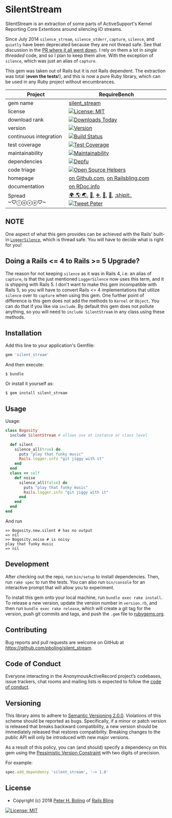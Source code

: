 # SilentStream

SilentStream is an extraction of some parts of ActiveSupport's Kernel Reporting Core Extentions around silencing IO streams.

Since July 2014 `silence_stream`, `silence_stderr`, `capture`, `silence`, and `quietly` have been deprecated because they are not thread safe.  See that discussion in the [PR where it all went down](https://github.com/rails/rails/pull/13392). I rely on them a lot in *single threaded* code, and so I plan to keep them alive.  With the exception of `silence`, which was just an alias of `capture`.

This gem was taken out of Rails but it is *not* Rails dependent.  The extraction was total (**even the tests**!), and this is now a pure Ruby library, which can be used in any Ruby project without encumbrances.

| Project                 |  RequireBench |
|------------------------ | ----------------------- |
| gem name                |  [silent_stream](https://rubygems.org/gems/silent_stream) |
| license                 |  [![License: MIT](https://img.shields.io/badge/License-MIT-green.svg)](https://opensource.org/licenses/MIT) |
| download rank           |  [![Downloads Today](https://img.shields.io/gem/rd/silent_stream.svg)](https://github.com/pboling/silent_stream) |
| version                 |  [![Version](https://img.shields.io/gem/v/silent_stream.svg)](https://rubygems.org/gems/silent_stream) |
| continuous integration  |  [![Build Status](https://travis-ci.org/pboling/silent_stream.svg?branch=master)](https://travis-ci.org/pboling/silent_stream) |
| test coverage           |  [![Test Coverage](https://api.codeclimate.com/v1/badges/ced7e39984dd9c27c528/test_coverage)](https://codeclimate.com/github/pboling/silent_stream/test_coverage) |
| maintainability         |  [![Maintainability](https://api.codeclimate.com/v1/badges/ced7e39984dd9c27c528/maintainability)](https://codeclimate.com/github/pboling/silent_stream/maintainability) |
| dependencies            |  [![Depfu](https://badges.depfu.com/badges/6633827ecc1ad3b5dd749b4ac822347b/count.svg)](https://depfu.com/github/pboling/silent_stream?project_id=5828) |
| code triage             |  [![Open Source Helpers](https://www.codetriage.com/pboling/silent_stream/badges/users.svg)](https://www.codetriage.com/pboling/silent_stream) |
| homepage                |  [on Github.com][homepage], [on Railsbling.com][blogpage] |
| documentation           |  [on RDoc.info][documentation] |
| Spread ~♡ⓛⓞⓥⓔ♡~      |  [🌍 🌎 🌏](https://about.me/peter.boling), [🍚](https://www.crowdrise.com/helprefugeeswithhopefortomorrowliberia/fundraiser/peterboling), [➕](https://plus.google.com/+PeterBoling/posts), [👼](https://angel.co/peter-boling), [🐛](https://www.topcoder.com/members/pboling/), [:shipit:](http://coderwall.com/pboling), [![Tweet Peter](https://img.shields.io/twitter/follow/galtzo.svg?style=social&label=Follow)](http://twitter.com/galtzo) |

## NOTE

One aspect of what this gem provides can be achieved with the Rails' built-in [`LoggerSilence`](https://github.com/rails/rails/blob/5-2-stable/activesupport/lib/active_support/logger_silence.rb), which is thread safe.  You will have to decide what is right for you!

## Doing a Rails <= 4 to Rails >= 5 Upgrade?

The reason for not keeping `silence` as it was in Rails 4, i.e. an alias of `capture`, is that the just mentioned `LoggerSilence` now uses this term, and it is shipping with Rails 5. I don't want to make this gem incompatible with Rails 5, so you will have to convert Rails <= 4 implementations that utilize `silence` over to `capture` when using this gem.  One further point of difference is this gem does not add the methods to `Kernel` or `Object`.  You can do that if you like via `include`.  By default this gem does not pollute anything, so you will need to `include SilentStream` in any class using these methods.

## Installation

Add this line to your application's Gemfile:

```ruby
gem 'silent_stream'
```

And then execute:

    $ bundle

Or install it yourself as:

    $ gem install silent_stream

## Usage

Usage:

```ruby
class Bogosity
  include SilentStream # allows use at instance or class level

  def silent
    silence_all(true) do
      puts "play that funky music"
      Rails.logger.info "git jiggy with it"
    end
  end
  class << self
    def noise
      silence_all(false) do
        puts "play that funky music"
        Rails.logger.info "git jiggy with it"
      end
    end
  end
end
```
And run
```
>> Bogosity.new.silent # has no output
=> nil
>> Bogosity.noise # is noisy
play that funky music
=> nil
```

## Development

After checking out the repo, run `bin/setup` to install dependencies. Then, run `rake spec` to run the tests. You can also run `bin/console` for an interactive prompt that will allow you to experiment.

To install this gem onto your local machine, run `bundle exec rake install`. To release a new version, update the version number in `version.rb`, and then run `bundle exec rake release`, which will create a git tag for the version, push git commits and tags, and push the `.gem` file to [rubygems.org](https://rubygems.org).

## Contributing

Bug reports and pull requests are welcome on GitHub at https://github.com/pboling/silent_stream.

## Code of Conduct

Everyone interacting in the AnonymousActiveRecord project’s codebases, issue trackers, chat rooms and mailing lists is expected to follow the [code of conduct](https://github.com/pboling/silent_stream/blob/master/CODE_OF_CONDUCT.md).

## Versioning

This library aims to adhere to [Semantic Versioning 2.0.0][semver].
Violations of this scheme should be reported as bugs. Specifically,
if a minor or patch version is released that breaks backward
compatibility, a new version should be immediately released that
restores compatibility. Breaking changes to the public API will
only be introduced with new major versions.

As a result of this policy, you can (and should) specify a
dependency on this gem using the [Pessimistic Version Constraint][pvc] with two digits of precision.

For example:

```ruby
spec.add_dependency 'silent_stream', '~> 1.0'
```

## License

* Copyright (c) 2018 [Peter H. Boling][peterboling] of [Rails Bling][railsbling]

[![License: MIT](https://img.shields.io/badge/License-MIT-green.svg)](https://opensource.org/licenses/MIT)

[license]: LICENSE
[semver]: http://semver.org/
[pvc]: http://guides.rubygems.org/patterns/#pessimistic-version-constraint
[railsbling]: http://www.railsbling.com
[peterboling]: http://www.peterboling.com
[documentation]: http://rdoc.info/github/pboling/silent_stream/frames
[homepage]: https://github.com/pboling/silent_stream/
[blogpage]: http://www.railsbling.com/tags/silent_stream/
